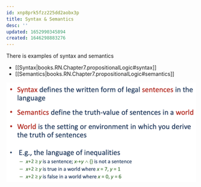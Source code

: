 ```yaml
---
id: xnp8prk5fzz225dd2aobx3p
title: Syntax & Semantics
desc: ''
updated: 1652990345894
created: 1646298883276
---
```

There is examples of syntax and semantics 
- [[Syntax|books.RN.Chapter7.propositionalLogic#syntax]]
- [[Semantics|books.RN.Chapter7.propositionalLogic#semantics]]


![](./assets/images/2022-03-03-10-15-01.png) 

